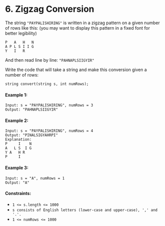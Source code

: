 # 6. Zigzag Conversion

The string `"PAYPALISHIRING"` is written in a zigzag pattern on a given number of rows like this: (you may want to display this pattern in a fixed font for better legibility)

```
P   A   H   N
A P L S I I G
Y   I   R
```

And then read line by line: `"PAHNAPLSIIGYIR"`

Write the code that will take a string and make this conversion given a number of rows:

```
string convert(string s, int numRows);
```

#### Example 1:
```
Input: s = "PAYPALISHIRING", numRows = 3
Output: "PAHNAPLSIIGYIR"
```

#### Example 2:
```
Input: s = "PAYPALISHIRING", numRows = 4
Output: "PINALSIGYAHRPI"
Explanation:
P     I    N
A   L S  I G
Y A   H R
P     I
```

#### Example 3:
```
Input: s = "A", numRows = 1
Output: "A"
```
 
#### Constraints:

* `1 <= s.length <= 1000`
* `s consists of English letters (lower-case and upper-case), ',' and '.'.`
* `1 <= numRows <= 1000`

